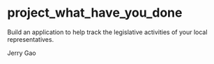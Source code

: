 # project_what_have_you_done
Build an application to help track the legislative activities of your local representatives.

Jerry Gao
